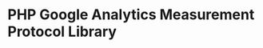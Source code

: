 PHP Google Analytics Measurement Protocol Library
===========================================================================================